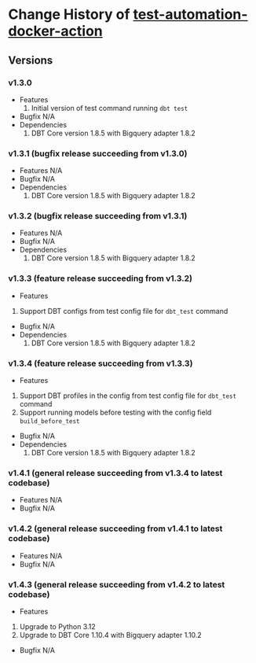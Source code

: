 # Change History of [test-automation-docker-action](action.yml)

## Versions
### v1.3.0
- Features
  1. Initial version of test command running `dbt test`
- Bugfix
N/A
- Dependencies
  1. DBT Core version 1.8.5 with Bigquery adapter 1.8.2

### v1.3.1 (bugfix release succeeding from v1.3.0)
- Features
N/A
- Bugfix
N/A
- Dependencies
  1. DBT Core version 1.8.5 with Bigquery adapter 1.8.2

### v1.3.2 (bugfix release succeeding from v1.3.1)
- Features
N/A
- Bugfix
N/A
- Dependencies
  1. DBT Core version 1.8.5 with Bigquery adapter 1.8.2

### v1.3.3 (feature release succeeding from v1.3.2)
- Features
1. Support DBT configs from test config file for `dbt_test` command
- Bugfix
N/A
- Dependencies
  1. DBT Core version 1.8.5 with Bigquery adapter 1.8.2

### v1.3.4 (feature release succeeding from v1.3.3)
- Features
1. Support DBT profiles in the config from test config file for `dbt_test` command 
2. Support running models before testing with the config field `build_before_test`
- Bugfix
N/A
- Dependencies
  1. DBT Core version 1.8.5 with Bigquery adapter 1.8.2

### v1.4.1 (general release succeeding from v1.3.4 to latest codebase)
- Features
N/A
- Bugfix
N/A

### v1.4.2 (general release succeeding from v1.4.1 to latest codebase)
- Features
N/A
- Bugfix
N/A

### v1.4.3 (general release succeeding from v1.4.2 to latest codebase)
- Features
1. Upgrade to Python 3.12
2. Upgrade to DBT Core 1.10.4 with Bigquery adapter 1.10.2
- Bugfix
N/A
